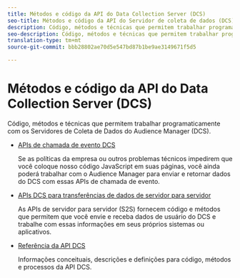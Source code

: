 ```yaml
---
title: Métodos e código da API do Data Collection Server (DCS)
seo-title: Métodos e código da API do Servidor de coleta de dados (DCS) para Adobe Audience Manager (AAM)
description: Código, métodos e técnicas que permitem trabalhar programaticamente com os Servidores de Coleta de Dados do Audience Manager (DCS).
seo-description: Código, métodos e técnicas que permitem trabalhar programaticamente com os Servidores de Coleta de Dados do Audience Manager (DCS).
translation-type: tm+mt
source-git-commit: bbb28802ae70d5e547bd87b1be9ae3149671f5d5

---
```



# Métodos e código da API do Data Collection Server (DCS)

Código, métodos e técnicas que permitem trabalhar programaticamente com os Servidores de Coleta de Dados do Audience Manager (DCS).

* [APIs de chamada de evento DCS](/help/using/api/dcs-intro/dcs-event-calls/dcs-event-calls.md)

   Se as políticas da empresa ou outros problemas técnicos impedirem que você coloque nosso código JavaScript em suas páginas, você ainda poderá trabalhar com o Audience Manager para enviar e retornar dados do DCS com essas APIs de chamada de evento.

* [APIs DCS para transferências de dados de servidor para servidor](/help/using/api/dcs-intro/dcs-s2s/dcs-s2s.md)

   As APIs de servidor para servidor (S2S) fornecem código e métodos que permitem que você envie e receba dados de usuário do DCS e trabalhe com essas informações em seus próprios sistemas ou aplicativos.

* [Referência da API DCS](/help/using/api/dcs-intro/dcs-api-reference/dcs-api-methods.md)

   Informações conceituais, descrições e definições para código, métodos e processos da API DCS.